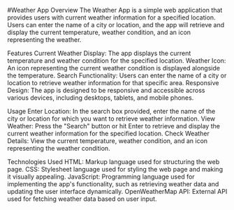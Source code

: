 #Weather App
Overview
The Weather App is a simple web application that provides users with current weather information for a specified location. Users can enter the name of a city or location, and the app will retrieve and display the current temperature, weather condition, and an icon representing the weather.

Features
Current Weather Display: The app displays the current temperature and weather condition for the specified location.
Weather Icon: An icon representing the current weather condition is displayed alongside the temperature.
Search Functionality: Users can enter the name of a city or location to retrieve weather information for that specific area.
Responsive Design: The app is designed to be responsive and accessible across various devices, including desktops, tablets, and mobile phones.

Usage
Enter Location: In the search box provided, enter the name of the city or location for which you want to retrieve weather information.
View Weather: Press the "Search" button or hit Enter to retrieve and display the current weather information for the specified location.
Check Weather Details: View the current temperature, weather condition, and an icon representing the weather condition.

Technologies Used
HTML: Markup language used for structuring the web page.
CSS: Stylesheet language used for styling the web page and making it visually appealing.
JavaScript: Programming language used for implementing the app's functionality, such as retrieving weather data and updating the user interface dynamically.
OpenWeatherMap API: External API used for fetching weather data based on user input.

